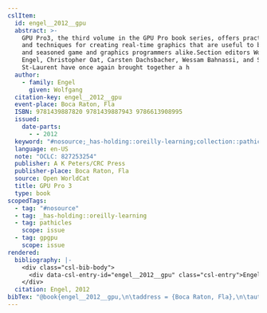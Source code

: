```yaml
---
cslItem:
  id: engel__2012__gpu
  abstract: >-
    GPU Pro3, the third volume in the GPU Pro book series, offers practical tips
    and techniques for creating real-time graphics that are useful to beginners
    and seasoned game and graphics programmers alike.Section editors Wolfgang
    Engel, Christopher Oat, Carsten Dachsbacher, Wessam Bahnassi, and Sebastien
    St-Laurent have once again brought together a h
  author:
    - family: Engel
      given: Wolfgang
  citation-key: engel__2012__gpu
  event-place: Boca Raton, Fla
  ISBN: 9781439887820 9781439887943 9786613908995
  issued:
    date-parts:
      - - 2012
  keyword: "#nosource;_has-holding::oreilly-learning;collection::pathicles::gpgpu"
  language: en-US
  note: "OCLC: 827253254"
  publisher: A K Peters/CRC Press
  publisher-place: Boca Raton, Fla
  source: Open WorldCat
  title: GPU Pro 3
  type: book
scopedTags:
  - tag: "#nosource"
  - tag: _has-holding::oreilly-learning
  - tag: pathicles
    scope: issue
  - tag: gpgpu
    scope: issue
rendered:
  bibliography: |-
    <div class="csl-bib-body">
      <div data-csl-entry-id="engel__2012__gpu" class="csl-entry">Engel, W. 2012 <i>GPU Pro 3</i>. Boca Raton, Fla: A K Peters/CRC Press.</div>
    </div>
  citation: Engel, 2012
bibTex: "@book{engel__2012__gpu,\n\taddress = {Boca Raton, Fla},\n\tauthor = {Engel, Wolfgang},\n\tyear = {2012},\n\tnote = {OCLC: 827253254},\n\tpublisher = {A K Peters/CRC Press},\n\ttitle = {GPU {Pro} 3},\n}\n\n"
---
```

